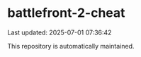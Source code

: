 # battlefront-2-cheat

Last updated: 2025-07-01 07:36:42

This repository is automatically maintained.
